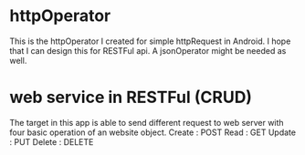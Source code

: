 # httpOperator
This is the httpOperator I created for simple httpRequest in Android. I hope that I can design this for RESTFul api. A jsonOperator might be needed as well. 

# web service in RESTFul (CRUD) 
The target in this app is able to send different request to web server with four basic operation of an website object. 
Create : POST
Read   : GET
Update : PUT
Delete : DELETE

